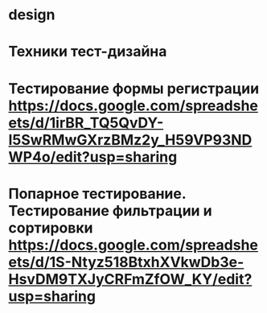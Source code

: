 # design
# Техники тест-дизайна
# Тестирование формы регистрации https://docs.google.com/spreadsheets/d/1irBR_TQ5QvDY-I5SwRMwGXrzBMz2y_H59VP93NDWP4o/edit?usp=sharing
# Попарное тестирование. Тестирование фильтрации и сортировки https://docs.google.com/spreadsheets/d/1S-Ntyz518BtxhXVkwDb3e-HsvDM9TXJyCRFmZfOW_KY/edit?usp=sharing
